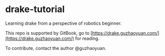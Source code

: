 # drake-tutorial

Learning drake from a perspective of robotics beginner.

This repo is supported by GitBook, go to [https://drake.guzhaoyuan.com/](https://drake.guzhaoyuan.com/) for reading.

To contribute, contact the author @guzhaoyuan.

